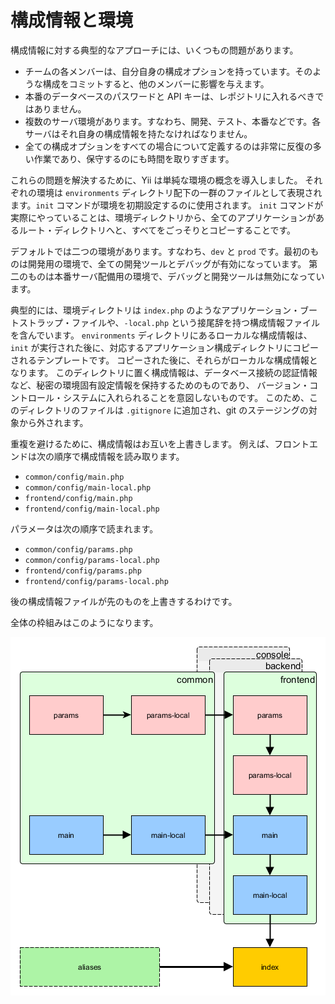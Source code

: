 構成情報と環境
==============

構成情報に対する典型的なアプローチには、いくつもの問題があります。

- チームの各メンバーは、自分自身の構成オプションを持っています。そのような構成をコミットすると、他のメンバーに影響を与えます。
- 本番のデータベースのパスワードと API キーは、レポジトリに入れるべきではありません。
- 複数のサーバ環境があります。すなわち、開発、テスト、本番などです。各サーバはそれ自身の構成情報を持たなければなりません。
- 全ての構成オプションをすべての場合について定義するのは非常に反復の多い作業であり、保守するのにも時間を取りすぎます。

これらの問題を解決するために、Yii は単純な環境の概念を導入しました。
それぞれの環境は `environments` ディレクトリ配下の一群のファイルとして表現されます。`init` コマンドが環境を初期設定するのに使用されます。
`init` コマンドが実際にやっていることは、環境ディレクトリから、全てのアプリケーションがあるルート・ディレクトリへと、すべてをごっそりとコピーすることです。

デフォルトでは二つの環境があります。すなわち、`dev` と `prod` です。最初のものは開発用の環境で、全ての開発ツールとデバッグが有効になっています。
第二のものは本番サーバ配備用の環境で、デバッグと開発ツールは無効になっています。

典型的には、環境ディレクトリは `index.php` のようなアプリケーション・ブートストラップ・ファイルや、`-local.php` という接尾辞を持つ構成情報ファイルを含んでいます。
`environments` ディレクトリにあるローカルな構成情報は、`init` が実行された後に、対応するアプリケーション構成ディレクトリにコピーされるテンプレートです。
コピーされた後に、それらがローカルな構成情報となります。
このディレクトリに置く構成情報は、データベース接続の認証情報など、秘密の環境固有設定情報を保持するためのものであり、
バージョン・コントロール・システムに入れられることを意図しないものです。
このため、このディレクトリのファイルは `.gitignore` に追加され、git のステージングの対象から外されます。

重複を避けるために、構成情報はお互いを上書きします。
例えば、フロントエンドは次の順序で構成情報を読み取ります。

- `common/config/main.php`
- `common/config/main-local.php`
- `frontend/config/main.php`
- `frontend/config/main-local.php`

パラメータは次の順序で読まれます。

- `common/config/params.php`
- `common/config/params-local.php`
- `frontend/config/params.php`
- `frontend/config/params-local.php`

後の構成情報ファイルが先のものを上書きするわけです。

全体の枠組みはこのようになります。

![アドバンスト・アプリケーションの構成情報](images/advanced-app-configs.png)
